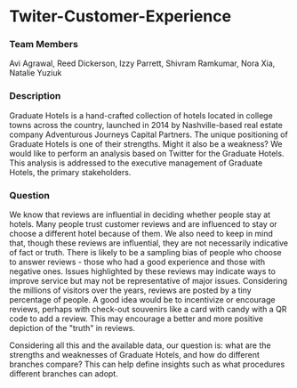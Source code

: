 # Twiter-Customer-Experience
### Team Members
Avi Agrawal, Reed Dickerson, Izzy Parrett, Shivram Ramkumar, Nora Xia, Natalie Yuziuk

### Description
Graduate Hotels is a hand-crafted collection of hotels located in college towns across the country, launched in 2014 by Nashville-based real estate company Adventurous Journeys Capital Partners. The unique positioning of Graduate Hotels is one of their strengths. Might it also be a weakness? We would like to perform an analysis based on Twitter for the Graduate Hotels. This analysis is addressed to the executive management of Graduate Hotels, the primary stakeholders.

### Question
We know that reviews are influential in deciding whether people stay at hotels. Many people trust customer reviews and are influenced to stay or choose a different hotel because of them. We also need to keep in mind that, though these reviews are influential, they are not necessarily indicative of fact or truth. There is likely to be a sampling bias of people who choose to answer reviews - those who had a good experience and those with negative ones. Issues highlighted by these reviews may indicate ways to improve service but may not be representative of major issues. Considering the millions of visitors over the years, reviews are posted by a tiny percentage of people. A good idea would be to incentivize or encourage reviews, perhaps with check-out souvenirs like a card with candy with a QR code to add a review. This may encourage a better and more positive depiction of the "truth" in reviews.

Considering all this and the available data, our question is: what are the strengths and weaknesses of Graduate Hotels, and how do different branches compare? This can help define insights such as what procedures different branches can adopt.
